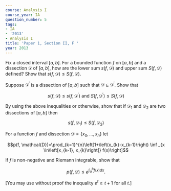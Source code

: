 ```yaml
---
course: Analysis I
course_year: IA
question_number: 5
tags:
- IA
- '2013'
- Analysis I
title: 'Paper 1, Section II, F '
year: 2013
---
```




Fix a closed interval $[a, b]$. For a bounded function $f$ on $[a, b]$ and a dissection $\mathcal{D}$ of $[a, b]$, how are the lower sum $s(f, \mathcal{D})$ and upper sum $S(f, \mathcal{D})$ defined? Show that $s(f, \mathcal{D}) \leqslant S(f, \mathcal{D})$.

Suppose $\mathcal{D}^{\prime}$ is a dissection of $[a, b]$ such that $\mathcal{D} \subseteq \mathcal{D}^{\prime}$. Show that

$$s(f, \mathcal{D}) \leqslant s\left(f, \mathcal{D}^{\prime}\right) \text { and } S\left(f, \mathcal{D}^{\prime}\right) \leqslant S(f, \mathcal{D})$$

By using the above inequalities or otherwise, show that if $\mathcal{D}_{1}$ and $\mathcal{D}_{2}$ are two dissections of $[a, b]$ then

$$s\left(f, \mathcal{D}_{1}\right) \leqslant S\left(f, \mathcal{D}_{2}\right)$$

For a function $f$ and dissection $\mathcal{D}=\left\{x_{0}, \ldots, x_{n}\right\}$ let

$$p(f, \mathcal{D})=\prod_{k=1}^{n}\left[1+\left(x_{k}-x_{k-1}\right) \inf _{x \in\left[x_{k-1}, x_{k}\right]} f(x)\right]$$

If $f$ is non-negative and Riemann integrable, show that

$$p(f, \mathcal{D}) \leqslant e^{\int_{a}^{b} f(x) d x} .$$

[You may use without proof the inequality $e^{t} \geqslant t+1$ for all $t$.]